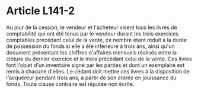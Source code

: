 # Article L141-2

Au jour de la cession, le vendeur et l'acheteur visent tous les livres de comptabilité qui ont été tenus par le vendeur durant les trois exercices comptables précédant celui de la vente, ce nombre étant réduit à la durée de possession du fonds si elle a été inférieure à trois ans, ainsi qu'un document présentant les chiffres d'affaires mensuels réalisés entre la clôture du dernier exercice et le mois précédant celui de la vente.   Ces livres font l'objet d'un inventaire signé par les parties et dont un exemplaire est remis à chacune d'elles. Le cédant doit mettre ces livres à la disposition de l'acquéreur pendant trois ans, à partir de son entrée en jouissance du fonds.   Toute clause contraire est réputée non écrite.